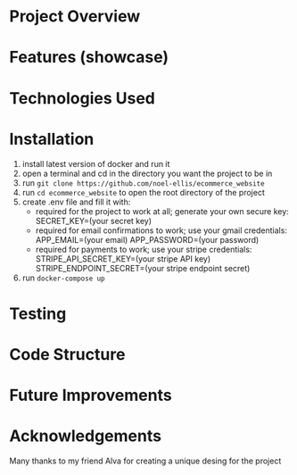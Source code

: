 # Project Overview

# Features (showcase)

# Technologies Used

# Installation

1. install latest version of docker and run it
2. open a terminal and cd in the directory you want the project to be in
3. run `git clone https://github.com/noel-ellis/ecommerce_website`
4. run `cd ecommerce_website` to open the root directory of the project
5. create .env file and fill it with:
    - required for the project to work at all; generate your own secure key:
        SECRET_KEY=(your secret key)
    - required for email confirmations to work; use your gmail credentials:
        APP_EMAIL=(your email)
        APP_PASSWORD=(your password)
    - required for payments to work; use your stripe credentials:
        STRIPE_API_SECRET_KEY=(your stripe API key)
        STRIPE_ENDPOINT_SECRET=(your stripe endpoint secret)
6. run `docker-compose up`

# Testing

# Code Structure

# Future Improvements

# Acknowledgements

Many thanks to my friend Alva for creating a unique desing for the project
